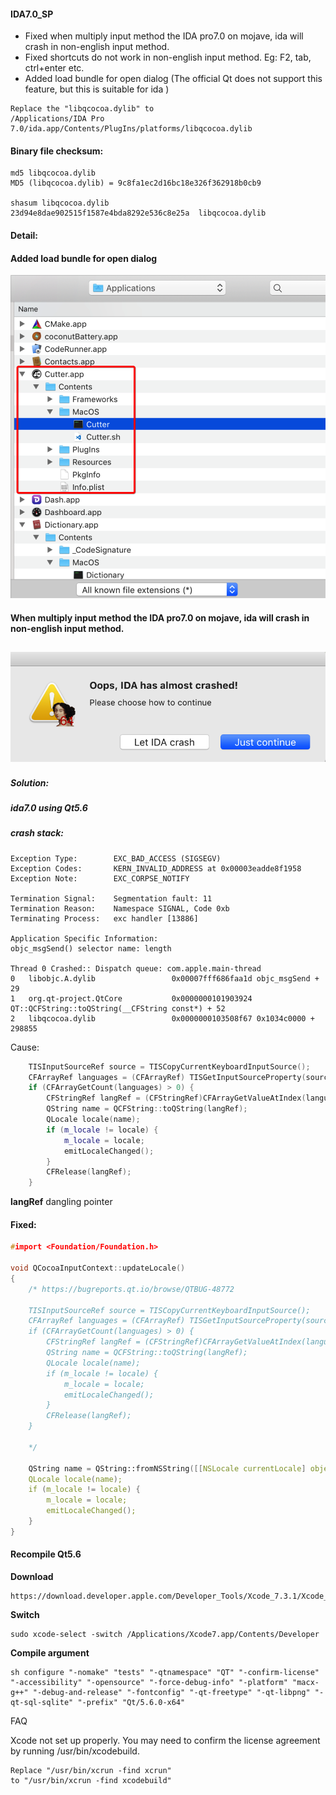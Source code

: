 #### IDA7.0_SP
- Fixed when multiply input method the IDA pro7.0 on mojave, ida will crash in non-english input method.
- Fixed shortcuts do not work in non-english input method. Eg: F2, tab, ctrl+enter etc.
- Added load bundle for open dialog (The official Qt does not support this feature, but this is suitable for ida
)
```
Replace the "libqcocoa.dylib" to 
/Applications/IDA Pro 7.0/ida.app/Contents/PlugIns/platforms/libqcocoa.dylib
```



#### Binary file checksum:

```
md5 libqcocoa.dylib
MD5 (libqcocoa.dylib) = 9c8fa1ec2d16bc18e326f362918b0cb9

shasum libqcocoa.dylib
23d94e8dae902515f1587e4bda8292e536c8e25a  libqcocoa.dylib
```





#### Detail:
#### Added load bundle for open dialog
![](./images/load_bundle_open_dlg.png)

#### When multiply input method the IDA pro7.0 on mojave, ida will crash in non-english input method.

![](./images/ida7.0_crash.png)
------

##### Solution: 
##### ida7.0 using Qt5.6

##### **crash stack:**

```
Exception Type:        EXC_BAD_ACCESS (SIGSEGV)
Exception Codes:       KERN_INVALID_ADDRESS at 0x00003eadde8f1958
Exception Note:        EXC_CORPSE_NOTIFY

Termination Signal:    Segmentation fault: 11
Termination Reason:    Namespace SIGNAL, Code 0xb
Terminating Process:   exc handler [13886]  

Application Specific Information:
objc_msgSend() selector name: length

Thread 0 Crashed:: Dispatch queue: com.apple.main-thread
0   libobjc.A.dylib               	0x00007fff686faa1d objc_msgSend + 29
1   org.qt-project.QtCore         	0x0000000101903924 QT::QCFString::toQString(__CFString const*) + 52
2   libqcocoa.dylib               	0x0000000103508f67 0x1034c0000 + 298855
```

Cause:
``` c++
    TISInputSourceRef source = TISCopyCurrentKeyboardInputSource();
    CFArrayRef languages = (CFArrayRef) TISGetInputSourceProperty(source, kTISPropertyInputSourceLanguages);
    if (CFArrayGetCount(languages) > 0) {
        CFStringRef langRef = (CFStringRef)CFArrayGetValueAtIndex(languages, 0);
        QString name = QCFString::toQString(langRef);
        QLocale locale(name);
        if (m_locale != locale) {
            m_locale = locale;
            emitLocaleChanged();
        }
        CFRelease(langRef);
    }
```

**langRef** dangling pointer

#### Fixed:
``` c++
#import <Foundation/Foundation.h>

void QCocoaInputContext::updateLocale()
{
    /* https://bugreports.qt.io/browse/QTBUG-48772

    TISInputSourceRef source = TISCopyCurrentKeyboardInputSource();
    CFArrayRef languages = (CFArrayRef) TISGetInputSourceProperty(source, kTISPropertyInputSourceLanguages);
    if (CFArrayGetCount(languages) > 0) {
        CFStringRef langRef = (CFStringRef)CFArrayGetValueAtIndex(languages, 0);
        QString name = QCFString::toQString(langRef);
        QLocale locale(name);
        if (m_locale != locale) {
            m_locale = locale;
            emitLocaleChanged();
        }
        CFRelease(langRef);
    }
    
    */

    QString name = QString::fromNSString([[NSLocale currentLocale] objectForKey:NSLocaleIdentifier]);
    QLocale locale(name);
    if (m_locale != locale) {
        m_locale = locale;
        emitLocaleChanged();
    }
} 
```

#### Recompile Qt5.6
**Download** 
```
https://download.developer.apple.com/Developer_Tools/Xcode_7.3.1/Xcode_7.3.1.dmg
```

**Switch**
```
sudo xcode-select -switch /Applications/Xcode7.app/Contents/Developer
```

**Compile argument**

```
sh configure "-nomake" "tests" "-qtnamespace" "QT" "-confirm-license" "-accessibility" "-opensource" "-force-debug-info" "-platform" "macx-g++" "-debug-and-release" "-fontconfig" "-qt-freetype" "-qt-libpng" "-qt-sql-sqlite" "-prefix" "Qt/5.6.0-x64"
```
FAQ

Xcode not set up properly. You may need to confirm the license agreement by running /usr/bin/xcodebuild.


```
Replace "/usr/bin/xcrun -find xcrun" 
to "/usr/bin/xcrun -find xcodebuild"  
```

